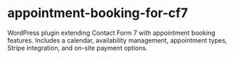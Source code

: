 # appointment-booking-for-cf7
WordPress plugin extending Contact Form 7 with appointment booking features. Includes a calendar, availability management, appointment types, Stripe integration, and on-site payment options.
